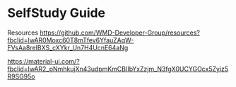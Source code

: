# SelfStudy Guide
Resources
https://github.com/WMD-Developer-Group/resources?fbclid=IwAR0Moxc60T8mTfev6YfauZAqW-FVsAa8reIBXS_cXYkr_Un7H4UcnE64aNg

https://material-ui.com/?fbclid=IwAR2_pNmhkujXn43udpmKmCBIIbYxZzjm_N3fgX0UCYGOcx5Zyiz5R9SG95o
